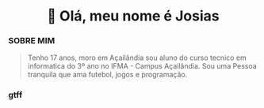 <h1 align="center">👋 Olá, meu nome é Josias</h1>

### SOBRE MIM
> Tenho 17 anos, moro em Açailândia sou aluno do curso tecnico em informatica do 3º ano no IFMA - Campus Açailândia. Sou uma Pessoa tranquila
> que ama futebol, jogos e programação.


### gtff
<!--
**JosiasRS/JosiasRS** is a ✨ _special_ ✨ repository because its `README.md` (this file) appears on your GitHub profile.

Here are some ideas to get you started:

- 🔭 I’m currently working on ...
- 🌱 I’m currently learning ...
- 👯 I’m looking to collaborate on ...
- 🤔 I’m looking for help with ...
- 💬 Ask me about ...
- 📫 How to reach me: ...
- 😄 Pronouns: ...
- ⚡ Fun fact: ...
-->
